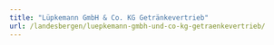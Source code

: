 ```yaml
---
title: "Lüpkemann GmbH & Co. KG Getränkevertrieb"
url: /landesbergen/luepkemann-gmbh-und-co-kg-getraenkevertrieb/
---
```

